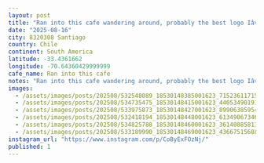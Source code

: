 ```yaml
---
layout: post
title: "Ran into this cafe wandering around, probably the best logo Iâve seen on the #worldcoffeetour #canipetthatdog"
date: "2025-08-16"
city: 8320308 Santiago
country: Chile
continent: South America
latitude: -33.4361662
longitude: -70.64360429999999
cafe_name: Ran into this cafe
notes: "Ran into this cafe wandering around, probably the best logo Iâve seen on the #worldcoffeetour #canipetthatdog"
images:
  - /assets/images/posts/202508/532548089_18530148385001623_7152361171572058872_n_17984493572712572.jpg
  - /assets/images/posts/202508/534735475_18530148415001623_4405349019163556725_n_18101880793858288.jpg
  - /assets/images/posts/202508/533975873_18530148427001623_899063859547783074_n_17893901022161832.jpg
  - /assets/images/posts/202508/532418194_18530148448001623_6134906734604464170_n_18074757773093771.jpg
  - /assets/images/posts/202508/534825788_18530148460001623_3614088581322647665_n_18047657414299823.jpg
  - /assets/images/posts/202508/533189990_18530148469001623_4366751568889735704_n_17938355324934175.jpg
instagram_url: "https://www.instagram.com/p/CoByExFOzNj/"
published: 1
---
```

